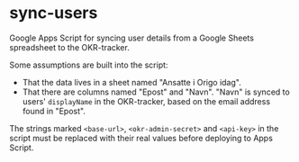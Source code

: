 # sync-users

Google Apps Script for syncing user details from a Google Sheets spreadsheet to
the OKR-tracker.

Some assumptions are built into the script:

- That the data lives in a sheet named "Ansatte i Origo idag".
- That there are columns named "Epost" and "Navn". "Navn" is synced to users'
  `displayName` in the OKR-tracker, based on the email address found in "Epost".

The strings marked `<base-url>`, `<okr-admin-secret>` and `<api-key>` in the
script must be replaced with their real values before deploying to Apps Script.

